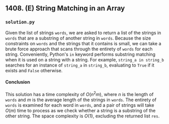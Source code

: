 ## 1408. (E) String Matching in an Array

### `solution.py`
Given the list of strings `words`, we are asked to return a list of the strings in `words` that are a substring of another string in `words`. Because the size constraints on `words` and the strings that it contains is small, we can take a brute force approach that scans through the entirety of `words` for each string. Conveniently, Python's `in` keyword performs substring matching when it is used on a string with a string. For example, `string_a in string_b` searches for an instance of `string_a` in `string_b`, evaluating to `True` if it exists and `False` otherwise.  

#### Conclusion
This solution has a time complexity of $O(n^2m)$, where $n$ is the length of `words` and $m$ is the average length of the strings in `words`. The entirety of `words` is examined for each word in `words`, and a pair of strings will take $O(m)$ time to process as we check whether a string is a substring of the other string. The space complexity is $O(1)$, excluding the returned list `res`.  
  

